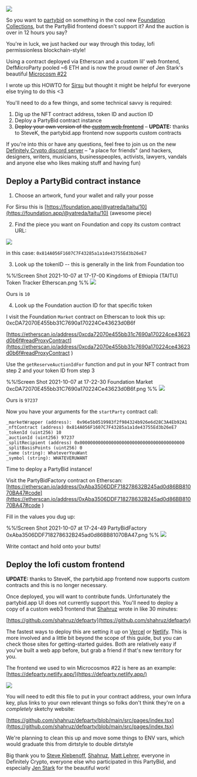 ![](https://dl.dropboxusercontent.com/s%2F477wgju23wfutre%2Fscreen%2520shot%25202021-10-07%2520at%252017-52-32%2520microcosm%252022%2520%2520foundation.jpg)

So you want to [partybid](https://partybid.app) on something in the cool new [Foundation Collections](https://foundation.app/collection), but the PartyBid frontend doesn't support it? And the auction is over in 12 hours you say?

You're in luck, we just hacked our way through this today, lofi permissionless blockchain-style! 

Using a contract deployed via Etherscan and a custom lil' web frontend, DefMicroParty pooled ~6 ETH and is now the proud owner of Jen Stark's beautiful [Microcosm #22](https://foundation.app/@JenStark_Vault/cosmos/22)

I wrote up this HOWTO for [Sirsu](https://twitter.com/sirsuhayb/) but thought it might be helpful for everyone else trying to do this <3

You'll need to do a few things, and some technical savvy is required:

1. Dig up the NFT contract address, token ID and auction ID
2. Deploy a PartyBid contract instance 
3. ~~Deploy your own version of the [custom web frontend](https://github.com/shahruz/defparty)~~ – **UPDATE:** thanks to SteveK, the partybid.app frontend now supports custom contracts

If you're into this or have any questions, feel free to join us on the new [Definitely Crypto discord server](https://discord.gg/rJu3G58aRh) – "a place for friends" (and hackers, designers, writers, musicians, businesspeoples, activists, lawyers, vandals and anyone else who likes making stuff and having fun)

## Deploy a PartyBid contract instance

1. Choose an artwork, fund your wallet and rally your posse

For Sirsu this is [https://foundation.app/@yatreda/taitu/10](https://foundation.app/@yatreda/taitu/10) (awesome piece)

2. Find the piece you want on Foundation and copy its custom contract URL:

![](https://dl.dropboxusercontent.com/s%2Fjng0fw6cr8vvgy7%2Fscreen%2520shot%25202021-10-07%2520at%252017-11-55%2520gudit%2520kingdoms%2520of%2520ethiopia%2520foundation.png)

in this case:
`0x814A056F1607C7F43285a1a1de43755Ed3b26eE7`

3. Look up the tokenID -- this is generally in the link from Foundation too

%%!Screen Shot 2021-10-07 at 17-17-00 Kingdoms of Ethiopia (TAITU) Token Tracker Etherscan.png
%%
![](https://dl.dropboxusercontent.com/s%2Fjbx6sdpy0hawjl8%2Fscreen%2520shot%25202021-10-07%2520at%252017-17-00%2520kingdoms%2520of%2520ethiopia%2520%2528taitu%2529%2520token%2520tracker%2520etherscan.png)

Ours is `10`

4. Look up the Foundation auction ID for that specific token

I visit the Foundation `Market` contract on Etherscan to look this up:
0xcDA72070E455bb31C7690a170224Ce43623d0B6f

[https://etherscan.io/address/0xcda72070e455bb31c7690a170224ce43623d0b6f#readProxyContract](https://etherscan.io/address/0xcda72070e455bb31c7690a170224ce43623d0b6f#readProxyContract
)

Use the `getReserveAuctionIdFor` function and put in your NFT contract from step 2 and your token ID from step 3

%%!Screen Shot 2021-10-07 at 17-22-30 Foundation Market 0xcDA72070E455bb31C7690a170224Ce43623d0B6f.png
%%
![](https://dl.dropboxusercontent.com/s%2F6tc8di638mt1cgd%2Fscreen%2520shot%25202021-10-07%2520at%252017-22-30%2520foundation%2520market%25200xcda72070e455bb31c7690a170224ce43623d0b6f.png)

Ours is `97237`

Now you have your arguments for the `startParty` contract call:

```
_marketWrapper (address):  0x96e5b0519983f2f984324b926e6d28C3A4Eb92A1
_nftContract (address) 0x814A056F1607C7F43285a1a1de43755Ed3b26eE7
_tokenId (uint256) 10
_auctionId (uint256) 97237
_splitRecipient (address) 0x0000000000000000000000000000000000000000
_splitBasisPoints (uint256) 0
_name (string): WhateverYouWant
_symbol (string): WHATEVERUWANT
```

Time to deploy a PartyBid instance!

Visit the PartyBidFactory contract on Etherscan:
[https://etherscan.io/address/0xAba3506DDF718278632B245ad0d86BB81070BA47#code](https://etherscan.io/address/0xAba3506DDF718278632B245ad0d86BB81070BA47#code
)

Fill in the values you dug up:

%%!Screen Shot 2021-10-07 at 17-24-49 PartyBidFactory 0xAba3506DDF718278632B245ad0d86BB81070BA47.png
%%
![](https://dl.dropboxusercontent.com/s%2F3s4ka0ogr8fd9va%2Fscreen%2520shot%25202021-10-07%2520at%252017-24-49%2520partybidfactory%25200xaba3506ddf718278632b245ad0d86bb81070ba47.png)

Write contact and hold onto your butts!

## Deploy the lofi custom frontend

**UPDATE:** thanks to SteveK, the partybid.app frontend now supports custom contracts and this is no longer necessary.

Once deployed, you will want to contribute funds. Unfortunately the partybid.app UI does not currently support this. You'll need to deploy a copy of a custom web3 frontend that [Shahruz](https://twitter.com/shahruz) wrote in like 30 minutes:

[https://github.com/shahruz/defparty](https://github.com/shahruz/defparty)

The fastest ways to deploy this are setting it up on [Vercel](https://www.vercel.com) or [Netlify](https://netlify.com). This is more involved and a little bit beyond the scope of this guide, but you can check those sites for getting-started guides. Both are relatively easy if you've built a web app before, but grab a friend if that's new territory for you.

The frontend we used to win Microcosmos #22 is here as an example: [https://defparty.netlify.app/](https://defparty.netlify.app/)

![](https://dl.dropboxusercontent.com/s%2Foa1dwgq58z46lrl%2Fscreen%2520shot%25202021-10-07%2520at%252017-47-27%2520mozilla%2520firefox.png)

You will need to edit this file to put in your contract address, your own Infura key, plus links to your own relevant things so folks don't think they're on a _completely_ sketchy website:

[https://github.com/shahruz/defparty/blob/main/src/pages/index.tsx](https://github.com/shahruz/defparty/blob/main/src/pages/index.tsx)

We're planning to clean this up and move some things to ENV vars, which would graduate this from dirtstyle to double dirtstyle

Big thank you to [Steve Klebenoff](https://twitter.com/steveklbnf), [Shahruz](https://twitter.com/shahruz), [Matt Lehrer](https://twitter.com/mattlehrer/), everyone in Definitely Crypto, everyone else who participated in this PartyBid, and especially [Jen Stark](https://twitter.com/jen_stark) for the beautiful work! 
